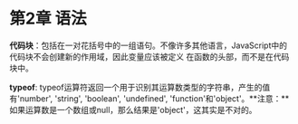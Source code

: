 # 第2章 语法

**代码块**：包括在一对花括号中的一组语句。不像许多其他语言，JavaScript中的代码块不会创建新的作用域，因此变量应该被定义
在函数的头部，而不是在代码块中。

**typeof**: typeof运算符返回一个用于识别其运算数类型的字符串，产生的值有'number', 'string', 'boolean', 'undefined', 
'function'和'object'。**注意：**如果运算数是一个数组或null，那么结果是'object'，这其实是不对的。

